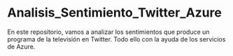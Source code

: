 # Analisis_Sentimiento_Twitter_Azure
En este repositorio, vamos a analizar los sentimientos que produce un programa de la televisión en Twitter. Todo ello con la ayuda de los servicios de Azure. 
